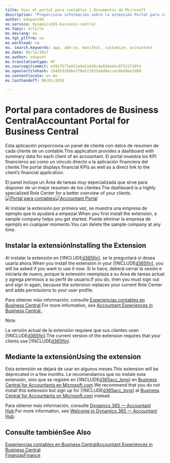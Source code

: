 ```yaml
---
title: Usar el portal para contables | Documentos de Microsoft
description: "Proporciona información sobre la extensión Portal para contables."
author: edupont04
ms.service: dynamics365-business-central
ms.topic: article
ms.devlang: na
ms.tgt_pltfrm: na
ms.workload: na
ms. search.keywords: app, add-in, manifest, customize, accountant
ms.date: 09/14/2017
ms.author: edupont
ms.translationtype: HT
ms.sourcegitcommit: e3917573a912a4e51416c4e926443c87513728fe
ms.openlocfilehash: cb4933268be7f0a571622e6d8eccec6bd9ee2d09
ms.contentlocale: es-mx
ms.lasthandoff: 06/01/2018

---
```

# <a name="accountant-portal-for-business-central"></a><span data-ttu-id="cc02d-103">Portal para contadores de Business Central</span><span class="sxs-lookup"><span data-stu-id="cc02d-103">Accountant Portal for Business Central</span></span>
<span data-ttu-id="cc02d-104">Esta aplicación proporciona un panel de cliente con datos de resumen de cada cliente de un contable.</span><span class="sxs-lookup"><span data-stu-id="cc02d-104">This application provides a dashboard with summary data for each client of an accountant.</span></span> <span data-ttu-id="cc02d-105">El portal muestra los KPI financieros así como un vínculo directo a la aplicación financiera del cliente.</span><span class="sxs-lookup"><span data-stu-id="cc02d-105">The portal displays financial KPIs as well as a direct link to the client’s financial application.</span></span>  

<span data-ttu-id="cc02d-106">El panel incluye un Área de tareas muy especializada que sirve para disponer de un mejor resumen de los clientes.</span><span class="sxs-lookup"><span data-stu-id="cc02d-106">The dashboard is a highly specialized Role Center for a better overview of your clients.</span></span>  
<span data-ttu-id="cc02d-107">[![Portal para contables](./media/ui-extensions-accportal/accountant-portal.png)](https://go.microsoft.com/fwlink/?linkid=851257)</span><span class="sxs-lookup"><span data-stu-id="cc02d-107">[![Accountant Portal](./media/ui-extensions-accportal/accountant-portal.png)](https://go.microsoft.com/fwlink/?linkid=851257)</span></span>

<span data-ttu-id="cc02d-108">Al instalar la extensión por primera vez, se muestra una empresa de ejemplo que lo ayudará a empezar.</span><span class="sxs-lookup"><span data-stu-id="cc02d-108">When you first install the extension, a sample company helps you get started.</span></span> <span data-ttu-id="cc02d-109">Puede eliminar la empresa de ejemplo en cualquier momento.</span><span class="sxs-lookup"><span data-stu-id="cc02d-109">You can delete the sample company at any time.</span></span>  

## <a name="installing-the-extension"></a><span data-ttu-id="cc02d-110">Instalar la extensión</span><span class="sxs-lookup"><span data-stu-id="cc02d-110">Installing the Extension</span></span>
<span data-ttu-id="cc02d-111">Al instalar la extensión en [!INCLUDE[d365fin](includes/d365fin_md.md)], se le preguntará si desea usarla ahora.</span><span class="sxs-lookup"><span data-stu-id="cc02d-111">When you install the extension in your [!INCLUDE[d365fin](includes/d365fin_md.md)], you will be asked if you want to use it now.</span></span> <span data-ttu-id="cc02d-112">Si lo hace, deberá cerrar la sesión e iniciarla de nuevo, porque la extensión reemplaza a su Área de tareas actual y agrega permisos a su perfil de usuario.</span><span class="sxs-lookup"><span data-stu-id="cc02d-112">If you do, then you must sign out and sign in again, because the extension replaces your current Role Center and adds permissions to your user profile.</span></span>  

<span data-ttu-id="cc02d-113">Para obtener más información, consulte [Experiencias contables en Business Central](finance-accounting.md).</span><span class="sxs-lookup"><span data-stu-id="cc02d-113">For more information, see [Accountant Experiences in Business Central ](finance-accounting.md).</span></span>  

> [!NOTE]  
>  <span data-ttu-id="cc02d-114">La versión actual de la extensión requiere que sus clientes usen [!INCLUDE[d365fin](includes/d365fin_md.md)].</span><span class="sxs-lookup"><span data-stu-id="cc02d-114">The current version of the extension requires that your clients use [!INCLUDE[d365fin](includes/d365fin_md.md)].</span></span>  

## <a name="using-the-extension"></a><span data-ttu-id="cc02d-115">Mediante la extensión</span><span class="sxs-lookup"><span data-stu-id="cc02d-115">Using the extension</span></span>
<span data-ttu-id="cc02d-116">Esta extensión se dejará de usar en algunos meses.</span><span class="sxs-lookup"><span data-stu-id="cc02d-116">This extension will be deprecated in a few months.</span></span> <span data-ttu-id="cc02d-117">Le recomendamos que no instale esta extensión, sino que se registre en [!INCLUDE[d365acc_long](includes/d365acc_long_md.md)] en [Business Central for Accountants en Microsoft.com](https://www.microsoft.com/en-us/dynamics365/financial-insights-for-accountants).</span><span class="sxs-lookup"><span data-stu-id="cc02d-117">We recommend that you do not install this extension but sign up for [!INCLUDE[d365acc_long](includes/d365acc_long_md.md)] at [Business Central for Accountants on Microsoft.com](https://www.microsoft.com/en-us/dynamics365/financial-insights-for-accountants) instead.</span></span>

<span data-ttu-id="cc02d-118">Para obtener más información, consulte [Dynamics 365 — Accountant Hub](/dynamics365/accountants/index).</span><span class="sxs-lookup"><span data-stu-id="cc02d-118">For more information, see [Welcome to Dynamics 365 — Accountant Hub](/dynamics365/accountants/index).</span></span>  

## <a name="see-also"></a><span data-ttu-id="cc02d-119">Consulte también</span><span class="sxs-lookup"><span data-stu-id="cc02d-119">See Also</span></span>
[<span data-ttu-id="cc02d-120">Experiencias contables en Business Central</span><span class="sxs-lookup"><span data-stu-id="cc02d-120">Accountant Experiences in Business Central </span></span>](finance-accounting.md)  
[<span data-ttu-id="cc02d-121">Finanzas</span><span class="sxs-lookup"><span data-stu-id="cc02d-121">Finance</span></span>](finance.md)  

